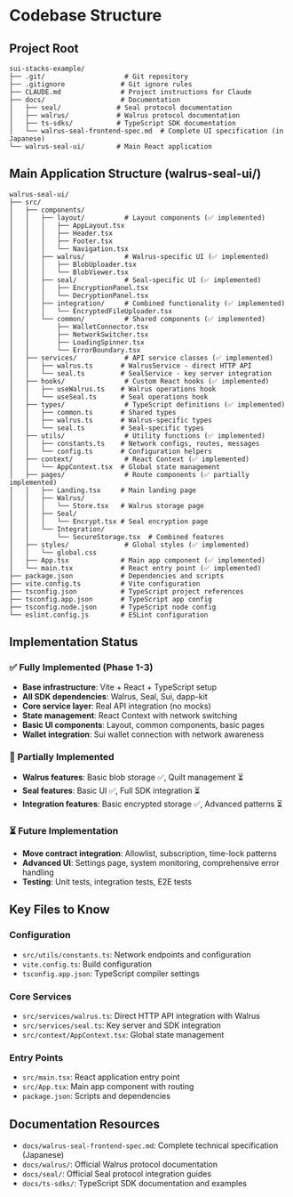 # Codebase Structure

## Project Root
```
sui-stacks-example/
├── .git/                    # Git repository
├── .gitignore              # Git ignore rules
├── CLAUDE.md               # Project instructions for Claude
├── docs/                   # Documentation
│   ├── seal/              # Seal protocol documentation
│   ├── walrus/            # Walrus protocol documentation
│   ├── ts-sdks/           # TypeScript SDK documentation
│   └── walrus-seal-frontend-spec.md  # Complete UI specification (in Japanese)
└── walrus-seal-ui/        # Main React application
```

## Main Application Structure (walrus-seal-ui/)
```
walrus-seal-ui/
├── src/
│   ├── components/
│   │   ├── layout/          # Layout components (✅ implemented)
│   │   │   ├── AppLayout.tsx
│   │   │   ├── Header.tsx
│   │   │   ├── Footer.tsx
│   │   │   └── Navigation.tsx
│   │   ├── walrus/          # Walrus-specific UI (✅ implemented)
│   │   │   ├── BlobUploader.tsx
│   │   │   └── BlobViewer.tsx
│   │   ├── seal/            # Seal-specific UI (✅ implemented)
│   │   │   ├── EncryptionPanel.tsx
│   │   │   └── DecryptionPanel.tsx
│   │   ├── integration/     # Combined functionality (✅ implemented)
│   │   │   └── EncryptedFileUploader.tsx
│   │   └── common/          # Shared components (✅ implemented)
│   │       ├── WalletConnector.tsx
│   │       ├── NetworkSwitcher.tsx
│   │       ├── LoadingSpinner.tsx
│   │       └── ErrorBoundary.tsx
│   ├── services/            # API service classes (✅ implemented)
│   │   ├── walrus.ts       # WalrusService - direct HTTP API
│   │   └── seal.ts         # SealService - key server integration
│   ├── hooks/               # Custom React hooks (✅ implemented)
│   │   ├── useWalrus.ts    # Walrus operations hook
│   │   └── useSeal.ts      # Seal operations hook
│   ├── types/               # TypeScript definitions (✅ implemented)
│   │   ├── common.ts       # Shared types
│   │   ├── walrus.ts       # Walrus-specific types
│   │   └── seal.ts         # Seal-specific types
│   ├── utils/               # Utility functions (✅ implemented)
│   │   ├── constants.ts    # Network configs, routes, messages
│   │   └── config.ts       # Configuration helpers
│   ├── context/             # React Context (✅ implemented)
│   │   └── AppContext.tsx  # Global state management
│   ├── pages/               # Route components (✅ partially implemented)
│   │   ├── Landing.tsx     # Main landing page
│   │   ├── Walrus/
│   │   │   └── Store.tsx   # Walrus storage page
│   │   ├── Seal/
│   │   │   └── Encrypt.tsx # Seal encryption page
│   │   └── Integration/
│   │       └── SecureStorage.tsx  # Combined features
│   ├── styles/              # Global styles (✅ implemented)
│   │   └── global.css
│   ├── App.tsx             # Main app component (✅ implemented)
│   └── main.tsx            # React entry point (✅ implemented)
├── package.json            # Dependencies and scripts
├── vite.config.ts          # Vite configuration
├── tsconfig.json           # TypeScript project references
├── tsconfig.app.json       # TypeScript app config
├── tsconfig.node.json      # TypeScript node config
└── eslint.config.js        # ESLint configuration
```

## Implementation Status

### ✅ Fully Implemented (Phase 1-3)
- **Base infrastructure**: Vite + React + TypeScript setup
- **All SDK dependencies**: Walrus, Seal, Sui, dapp-kit
- **Core service layer**: Real API integration (no mocks)
- **State management**: React Context with network switching
- **Basic UI components**: Layout, common components, basic pages
- **Wallet integration**: Sui wallet connection with network awareness

### 🚧 Partially Implemented
- **Walrus features**: Basic blob storage ✅, Quilt management ⏳
- **Seal features**: Basic UI ✅, Full SDK integration ⏳
- **Integration features**: Basic encrypted storage ✅, Advanced patterns ⏳

### ⏳ Future Implementation
- **Move contract integration**: Allowlist, subscription, time-lock patterns
- **Advanced UI**: Settings page, system monitoring, comprehensive error handling
- **Testing**: Unit tests, integration tests, E2E tests

## Key Files to Know

### Configuration
- `src/utils/constants.ts`: Network endpoints and configuration
- `vite.config.ts`: Build configuration
- `tsconfig.app.json`: TypeScript compiler settings

### Core Services
- `src/services/walrus.ts`: Direct HTTP API integration with Walrus
- `src/services/seal.ts`: Key server and SDK integration
- `src/context/AppContext.tsx`: Global state management

### Entry Points
- `src/main.tsx`: React application entry point
- `src/App.tsx`: Main app component with routing
- `package.json`: Scripts and dependencies

## Documentation Resources
- `docs/walrus-seal-frontend-spec.md`: Complete technical specification (Japanese)
- `docs/walrus/`: Official Walrus protocol documentation
- `docs/seal/`: Official Seal protocol integration guides
- `docs/ts-sdks/`: TypeScript SDK documentation and examples